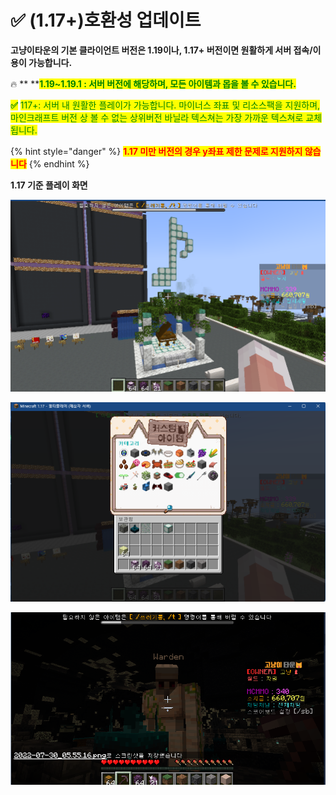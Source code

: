 # ✅ (1.17+)호환성 업데이트

**고냥이타운의 기본 클라이언트 버전은 1.19이나, 1.17+ 버전이면 원활하게 서버 접속/이용이 가능합니다.**

🔥 ** **<mark style="color:green;">**1.19\~1.19.1 : 서버 버전에 해당하며, 모든 아이템과 몹을 볼 수 있습니다.**</mark>

<mark style="color:green;">**✅**</mark> <mark style="color:green;"></mark><mark style="color:green;">117+: 서버 내 원활한 플레이가 가능합니다.  마이너스 좌표 및 리소스팩을 지원하며, 마인크래프트 버전 상 볼 수 없는 상위버전 바닐라 텍스쳐는 가장 가까운 텍스쳐로 교체됩니다.</mark> <mark style="color:green;"></mark><mark style="color:green;"><mark style="color:orange;"><mark style="color:orange;"></mark>&#x20;

{% hint style="danger" %}
<mark style="color:red;">**1.17 미만 버전의 경우 y좌표 제한 문제로 지원하지 않습니다**</mark>
{% endhint %}

**1.17 기준 플레이 화면**

![(1.17+)상위 버전 바닐라 아이템의 경우 가장 가까운 텍스쳐의 블록/아이템으로 교체됩니다. (음표- 개구리불 블록)](<../.gitbook/assets/image (1).png>)

![(1.17+)모든 커스텀 아이템 블록/아이템을 볼 수 있습니다](<../.gitbook/assets/image (1) (1).png>)

![(1.17+)몬스터의 경우도 가장 가까운 텍스쳐로 교체됩니다 (워든-골렘, 알레이-벡스)](<../.gitbook/assets/image (2).png>)
